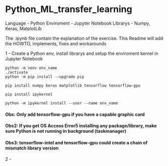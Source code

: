 # Python_ML_transfer_learning

Language - Python
Enviroment - Jupyter Notebook
Librarys - Numpy, Keras, MatplotLib

The .ipynb file contain the explanation of the exercise.
This Readme will add the HOWTO, implements, fixes and workarounds

1 - Create a Python env, install librarys and setup the enviroment kernel in Jupyter Notebook

```prompt
python -m venv env_name
./activate
python -m pip install --upgrade pip

pip install numpy keras matplotlib tensorflow tensorflow-gpu

pip install ipykernel

python -m ipykernel install --user --name env_name
```
#### Obs: Only add tensorflow-gpu if you have a capable graphic card
#### Obs2: If you get OS Access Error5 installing any package/library, make sure Python is not running in background (taskmanager)
#### Obs3: tensorflow-intel and tensorflow-gpu could create a chain of mismatch library version

2 - 
